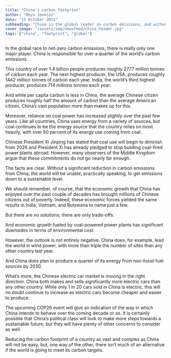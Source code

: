 ```yaml
---
title: "China's carbon footprint"
author: "Rhys Jenkins"
date: "15 October 2021"
subheading: "China is the global leader in carbon emissions, and without change from China, there's little that can practically be done against climate change. Will COP26 change things?"
cover_image: "/assets/img/newsfeed/china_header.jpg"  
tags: ["china", "footprint", "global"]
---
```


In the global race to net-zero carbon emissions, there is really only one major player. China is responsible for over a quarter of the world’s carbon emissions. 

This country of over 1.4 billion people produces roughly 2777 million tonnes of carbon each year. The next highest producer, the USA, produces roughly 1442 million tonnes of carbon each year. India, the world’s third highest producer, produces 714 millions tonnes each year.  

And while per capita carbon is less in China, the average Chinese citizen produces roughly half the amount of carbon than the average American citizen, China’s vast population more than makes up for this.

Moreover, reliance on coal power has increased slightly over the past few years. Like all countries, China uses energy from a variety of sources, but coal continues to be the energy source that the country relies on most heavily, with over 50 percent of its energy use coming from coal.

Chinese President Xi Jinping has stated that coal use will begin to diminish from 2026 and President Xi has already pledged to stop building coal-fired power plants abroad. However, many observers of the Middle Kingdom argue that these commitments do not go nearly far enough.

The facts are clear. Without a significant reduction in carbon emissions from China, the world will be unable, practically speaking, to get emissions down to a sustainable level. 

We should remember, of course, that the economic growth that China has enjoyed over the past couple of decades has brought millions of Chinese citizens out of poverty. Indeed, these economic forces yielded the same results in India, Vietnam, and Botswana to name just a few. 

But there are no solutions; there are only trade-offs. 

And economic growth fueled by coal-powered power plants has significant downsides in terms of environmental cost. 

However, the outlook is not entirely negative. China does, for example, lead the world in wind power, with more than triple the number of sites than any other country last year.

And China does plan to produce a quarter of its energy from non-fossil fuel sources by 2030.

What’s more, the Chinese electric car market is moving in the right direction. China both makes and sells significantly more electric cars than any other country. While only 1 in 20 cars sold in China is electric, this will no doubt continue to increase as electric cars become cheaper and easier to produce. 

The upcoming COP26 event will give an indication of the way in which China intends to behave over the coming decade or so. It is certainly possible that China’s political class will look to make more steps towards a sustainable future, but they will have plenty of other concerns to consider as well.   

Reducing the carbon footprint of a country as vast and complex as China will not be easy, but, one way of the other, there isn’t much of an alternative if the world is going to meet its carbon targets. 